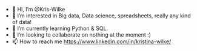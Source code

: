 - 👋 Hi, I’m @Kris-Wilke
- 👀 I’m interested in Big data, Data science, spreadsheets, really any kind of data!
- 🌱 I’m currently learning Python & SQL.
- 💞️ I’m looking to collaborate on nothing at the moment :) 
- 📫 How to reach me https://www.linkedin.com/in/kristina-wilke/

<!---
Kris-Wilke/Kris-Wilke is a ✨ special ✨ repository because its `README.md` (this file) appears on your GitHub profile.
You can click the Preview link to take a look at your changes.
--->
